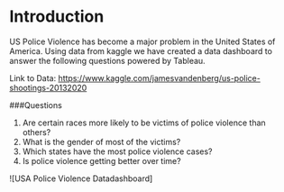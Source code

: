 # Introduction

US Police Violence has become a major problem in the United States of America. Using data from kaggle we have created a data dashboard to answer the following questions powered by Tableau.

Link to Data: https://www.kaggle.com/jamesvandenberg/us-police-shootings-20132020

###Questions

1. Are certain races more likely to be victims of police violence than others?
2. What is the gender of most of the victims?
3. Which states have the most police violence cases?
4. Is police violence getting better over time?

![USA Police Violence Datadashboard]
